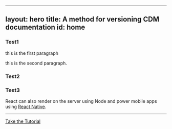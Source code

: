 ------
layout: hero
title: A method for versioning CDM documentation
id: home
-----
<section class="light home-section">
  <div class="marketing-row">
    <div class="marketing-col">
      <h3>Test1</h3>
      <p>this is the first paragraph</p>
      <p>this is the second paragraph.</p>
    </div>
    <div class="marketing-col">
      <h3>Test2</h3>
      <p></p>
      <p></p>
    </div>
    <div class="marketing-col">
      <h3>Test3</h3>
      <p></p>
      <p>React can also render on the server using Node and power mobile apps using <a href="https://facebook.github.io/react-native/">React Native</a>.</p>
    </div>
  </div>
</section>
<hr class="home-divider" />
<section class="home-bottom-section">
  <div class="buttons-unit">
    <a href="tutorial/tutorial.html" class="button">Take the Tutorial</a>
  </div>
</section>

